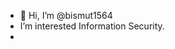 - 👋 Hi, I’m @bismut1564
-   I’m interested Information Security.
-
<!---
bismut1564/bismut1564 is a ✨ special ✨ repository because its `README.md` (this file) appears on your GitHub profile.
You can click the Preview link to take a look at your changes.
--->
